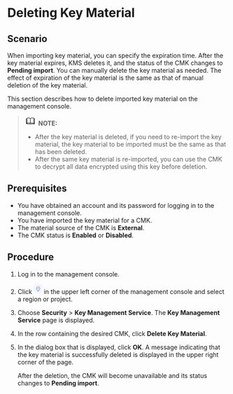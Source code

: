 # Deleting Key Material<a name="kms_01_0020"></a>

## Scenario<a name="sca880be282b5423eb210862b51049a3e"></a>

When importing key material, you can specify the expiration time. After the key material expires, KMS deletes it, and the status of the CMK changes to  **Pending import**. You can manually delete the key material as needed. The effect of expiration of the key material is the same as that of manual deletion of the key material.

This section describes how to delete imported key material on the management console.

>![](public_sys-resources/icon-note.gif) **NOTE:**   
>-   After the key material is deleted, if you need to re-import the key material, the key material to be imported must be the same as that has been deleted.  
>-   After the same key material is re-imported, you can use the CMK to decrypt all data encrypted using this key before deletion.  

## Prerequisites<a name="sb5977e06db7340a1b1c77b833a445de3"></a>

-   You have obtained an account and its password for logging in to the management console.
-   You have imported the key material for a CMK.
-   The material source of the CMK is  **External**.
-   The CMK status is  **Enabled**  or  **Disabled**.

## Procedure<a name="sfc815d094c7c4eee9334ff32ef341265"></a>

1.  Log in to the management console.
2.  Click  ![](figures/icon-region.png)  in the upper left corner of the management console and select a region or project.
3.  Choose  **Security**  \>  **Key Management Service**. The  **Key Management Service**  page is displayed.
4.  In the row containing the desired CMK, click  **Delete Key Material**.
5.  In the dialog box that is displayed, click  **OK**. A message indicating that the key material is successfully deleted is displayed in the upper right corner of the page.

    After the deletion, the CMK will become unavailable and its status changes to  **Pending import**.



